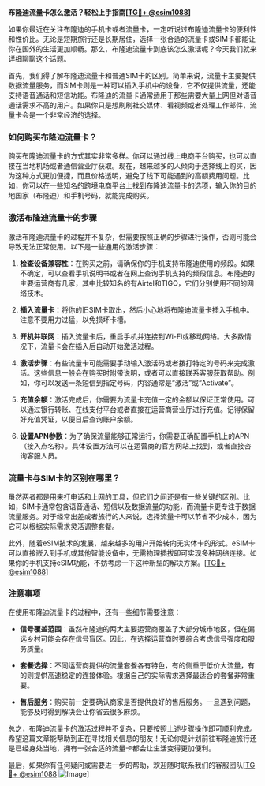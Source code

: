 **布隆迪流量卡怎么激活？轻松上手指南[[TG💪+ @esim1088](https://t.me/s/esim1088)]**

如果你最近在关注布隆迪的手机卡或者流量卡，一定听说过布隆迪流量卡的便利性和性价比。无论是短期旅行还是长期居住，选择一张合适的流量卡或SIM卡都能让你在国外的生活更加顺畅。那么，布隆迪流量卡到底该怎么激活呢？今天我们就来详细聊聊这个话题。

首先，我们得了解布隆迪流量卡和普通SIM卡的区别。简单来说，流量卡主要提供数据流量服务，而SIM卡则是一种可以插入手机中的设备，它不仅提供流量，还能支持语音通话和短信功能。布隆迪的流量卡通常适用于那些需要大量上网但对语音通话需求不高的用户。如果你只是想刷刷社交媒体、看视频或者处理工作邮件，流量卡会是一个非常经济的选择。

### 如何购买布隆迪流量卡？

购买布隆迪流量卡的方式其实非常多样。你可以通过线上电商平台购买，也可以直接在当地机场或者通信营业厅获取。现在，越来越多的人倾向于选择线上购买，因为这种方式更加便捷，而且价格透明，避免了线下可能遇到的高额费用问题。比如，你可以在一些知名的跨境电商平台上找到布隆迪流量卡的选项，输入你的目的地国家（布隆迪）和手机号码，就能完成购买。

### 激活布隆迪流量卡的步骤

激活布隆迪流量卡的过程并不复杂，但需要按照正确的步骤进行操作，否则可能会导致无法正常使用。以下是一些通用的激活步骤：

1. **检查设备兼容性**：在购买之前，请确保你的手机支持布隆迪使用的频段。如果不确定，可以查看手机说明书或者在网上查询手机支持的频段信息。布隆迪的主要运营商有几家，其中比较知名的有Airtel和TIGO，它们分别使用不同的网络技术。

2. **插入流量卡**：将你的旧SIM卡取出，然后小心地将布隆迪流量卡插入手机中。注意不要用力过猛，以免损坏卡槽。

3. **开机并联网**：插入流量卡后，重启手机并连接到Wi-Fi或移动网络。大多数情况下，流量卡会在插入后自动开始激活过程。

4. **激活步骤**：有些流量卡可能需要手动输入激活码或者拨打特定的号码来完成激活。这些信息一般会在购买时附带说明，或者可以直接联系客服获取帮助。例如，你可以发送一条短信到指定号码，内容通常是“激活”或“Activate”。

5. **充值余额**：激活完成后，你需要为流量卡充值一定的金额以保证正常使用。可以通过银行转账、在线支付平台或者直接在运营商营业厅进行充值。记得保留好充值凭证，以便日后查询账户余额。

6. **设置APN参数**：为了确保流量能够正常运行，你需要正确配置手机上的APN（接入点名称）。具体设置方法可以在运营商的官方网站上找到，或者直接咨询客服人员。

### 流量卡与SIM卡的区别在哪里？

虽然两者都是用来打电话和上网的工具，但它们之间还是有一些关键的区别。比如，SIM卡通常包含语音通话、短信以及数据流量的功能，而流量卡更专注于数据流量服务。对于经常出差或者旅行的人来说，选择流量卡可以节省不少成本，因为它可以根据实际需求灵活调整套餐。

此外，随着eSIM技术的发展，越来越多的用户开始转向无实体卡的形式。eSIM卡可以直接嵌入到手机或其他智能设备中，无需物理插拔即可实现多种网络连接。如果你的手机支持eSIM功能，不妨考虑一下这种新型的解决方案。[[TG💪+ @esim1088](https://t.me/s/esim1088)]

### 注意事项

在使用布隆迪流量卡的过程中，还有一些细节需要注意：

- **信号覆盖范围**：虽然布隆迪的两大主要运营商覆盖了大部分城市地区，但在偏远乡村可能会存在信号盲区。因此，在选择运营商时要综合考虑信号强度和服务质量。
  
- **套餐选择**：不同运营商提供的流量套餐各有特色，有的侧重于低价大流量，有的则提供高速稳定的连接体验。根据自己的实际需求选择最适合的套餐非常重要。

- **售后服务**：购买前一定要确认商家是否提供良好的售后服务。一旦遇到问题，能够及时得到解决会让你省去很多麻烦。

总之，布隆迪流量卡的激活过程并不复杂，只要按照上述步骤操作即可顺利完成。希望这篇文章能帮助到正在寻找相关信息的朋友！无论你是计划前往布隆迪旅行还是已经身处当地，拥有一张合适的流量卡都会让生活变得更加便利。

最后，如果你有任何疑问或需要进一步的帮助，欢迎随时联系我们的客服团队[[TG💪+ @esim1088](https://t.me/s/esim1088) ![Image](https://i.postimg.cc/4NQfJmqS/Snipaste-2025-05-13-00-14-12.png)]